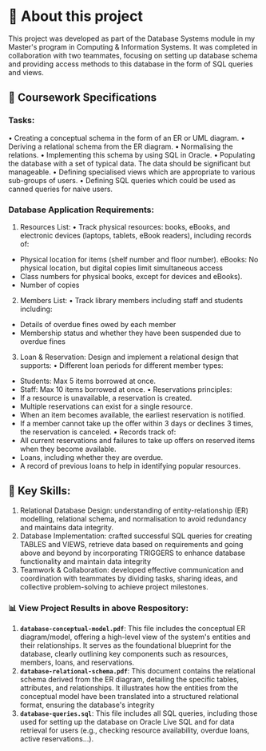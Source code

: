 # 📘 About this project
This project was developed as part of the Database Systems module in my Master's program in Computing & Information Systems. 
It was completed in collaboration with two teammates, focusing on setting up database schema and providing access methods to this database in the form of SQL queries and views. 

## 📂 Coursework Specifications

### Tasks:
• Creating a conceptual schema in the form of an ER or UML diagram.
• Deriving a relational schema from the ER diagram.
• Normalising the relations.
• Implementing this schema by using SQL in Oracle.
• Populating the database with a set of typical data. The data should be significant but manageable.
• Defining specialised views which are appropriate to various sub-groups of users.
• Defining SQL queries which could be used as canned queries for naive users.

###  Database Application Requirements:
1. Resources List:
• Track physical resources: books, eBooks, and electronic devices (laptops, tablets, eBook readers), including records of:
  - Physical location for items (shelf number and floor number). eBooks: No physical location, but digital copies limit simultaneous access
  - Class numbers for physical books, except for devices and eBooks).
  - Number of copies

2. Members List:
• Track library members including staff and students including:
  - Details of overdue fines owed by each member
  - Membership status and whether they have been suspended due to overdue fines
    
3. Loan & Reservation:
Design and implement a relational design that supports:
• Different loan periods for different member types:
  - Students: Max 5 items borrowed at once.
  - Staff: Max 10 items borrowed at once.
• Reservations principles:
  - If a resource is unavailable, a reservation is created.
  - Multiple reservations can exist for a single resource.
  - When an item becomes available, the earliest reservation is notified.
  - If a member cannot take up the offer within 3 days or declines 3 times, the reservation is canceled.
• Records track of:
  - All current reservations and failures to take up offers on reserved items when they become available.
  - Loans, including whether they are overdue.
  - A record of previous loans to help in identifying popular resources.

## 🧠 Key Skills: 
1. Relational Database Design: understanding of entity-relationship (ER) modelling, relational schema, and normalisation to avoid redundancy and maintains data integrity.
2. Database Implementation: crafted successful SQL queries for creating TABLES and VIEWS, retrieve data based on requirements and going above and beyond by incorporating TRIGGERS to enhance database functionality and maintain data integrity
3. Teamwork & Collaboration: developed effective communication and coordination with teammates by dividing tasks, sharing ideas, and collective problem-solving to achieve project milestones.

### 📊 View Project Results in above Respository:
1. **`database-conceptual-model.pdf`**: This file includes the conceptual ER diagram/model, offering a high-level view of the system's entities and their relationships. It serves as the foundational blueprint for the database, clearly outlining key components such as resources, members, loans, and reservations.
2. **`database-relational-schema.pdf`**: This document contains the relational schema derived from the ER diagram, detailing the specific tables, attributes, and relationships. It illustrates how the entities from the conceptual model have been translated into a structured relational format, ensuring the database's integrity
3. **`database-queries.sql`**: This file includes all SQL queries, including those used for setting up the database on Oracle Live SQL and for data retrieval for users (e.g., checking resource availability, overdue loans, active reservations...).
